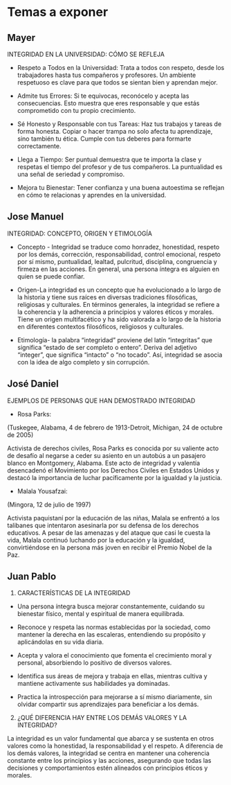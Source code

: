 # Temas a exponer

## Mayer

INTEGRIDAD EN LA UNIVERSIDAD: CÓMO SE REFLEJA

- Respeto a Todos en la Universidad:
  Trata a todos con respeto, desde los trabajadores hasta tus compañeros y profesores. Un ambiente respetuoso es clave para que todos se sientan bien y aprendan mejor.

- Admite tus Errores:
  Si te equivocas, reconócelo y acepta las consecuencias. Esto muestra que eres responsable y que estás comprometido con tu propio crecimiento.

- Sé Honesto y Responsable con tus Tareas:
  Haz tus trabajos y tareas de forma honesta. Copiar o hacer trampa no solo afecta tu aprendizaje, sino también tu ética. Cumple con tus deberes para formarte correctamente.

- Llega a Tiempo:
  Ser puntual demuestra que te importa la clase y respetas el tiempo del profesor y de tus compañeros. La puntualidad es una señal de seriedad y compromiso.

- Mejora tu Bienestar:
  Tener confianza y una buena autoestima se reflejan en cómo te relacionas y aprendes en la universidad.

## Jose Manuel

INTEGRIDAD: CONCEPTO, ORIGEN Y ETIMOLOGÍA

- Concepto - Integridad se traduce como honradez, honestidad, respeto por los demás, corrección, responsabilidad, control emocional, respeto por sí mismo, puntualidad, lealtad, pulcritud, disciplina, congruencia y firmeza en las acciones. En general, una persona íntegra es alguien en quien se puede confiar.

- Origen-La integridad es un concepto que ha evolucionado a lo largo de la historia y tiene sus raíces en diversas tradiciones filosóficas, religiosas y culturales. En términos generales, la integridad se refiere a la coherencia y la adherencia a principios y valores éticos y morales. Tiene un origen multifacético y ha sido valorada a lo largo de la historia en diferentes contextos filosóficos, religiosos y culturales.

- Etimología- la palabra “integridad” proviene del latín “integritas” que significa “estado de ser completo o entero”. Deriva del adjetivo “integer”, que significa “intacto” o “no tocado”. Así, integridad se asocia con la idea de algo completo y sin corrupción.

## José Daniel

EJEMPLOS DE PERSONAS QUE HAN DEMOSTRADO INTEGRIDAD

- Rosa Parks:

(Tuskegee, Alabama, 4 de febrero de 1913-Detroit, Míchigan, 24 de octubre de 2005)

Activista de derechos civiles, Rosa Parks es conocida por su valiente acto de desafío al negarse a ceder su asiento en un autobús a un pasajero blanco en Montgomery, Alabama. Este acto de integridad y valentía desencadenó el Movimiento por los Derechos Civiles en Estados Unidos y destacó la importancia de luchar pacíficamente por la igualdad y la justicia.

- Malala Yousafzai:

(Mingora, 12 de julio de 1997)

Activista paquistaní por la educación de las niñas, Malala se enfrentó a los talibanes que intentaron asesinarla por su defensa de los derechos educativos. A pesar de las amenazas y del ataque que casi le cuesta la vida, Malala continuó luchando por la educación y la igualdad, convirtiéndose en la persona más joven en recibir el Premio Nobel de la Paz.

## Juan Pablo

1. CARACTERÍSTICAS DE LA INTEGRIDAD

- Una persona íntegra busca mejorar constantemente, cuidando su bienestar físico, mental y espiritual de manera equilibrada.

- Reconoce y respeta las normas establecidas por la sociedad, como mantener la derecha en las escaleras, entendiendo su propósito y aplicándolas en su vida diaria.

- Acepta y valora el conocimiento que fomenta el crecimiento moral y personal, absorbiendo lo positivo de diversos valores.

- Identifica sus áreas de mejora y trabaja en ellas, mientras cultiva y mantiene activamente sus habilidades ya dominadas.

- Practica la introspección para mejorarse a sí mismo diariamente, sin olvidar compartir sus aprendizajes para beneficiar a los demás.

2. ¿QUÉ DIFERENCIA HAY ENTRE LOS DEMÁS VALORES Y LA INTEGRIDAD?

La integridad es un valor fundamental que abarca y se sustenta en otros valores como la honestidad, la responsabilidad y el respeto. A diferencia de los demás valores, la integridad se centra en mantener una coherencia constante entre los principios y las acciones, asegurando que todas las decisiones y comportamientos estén alineados con principios éticos y morales.
